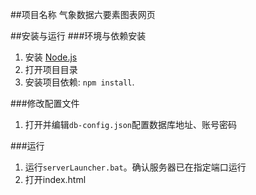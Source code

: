##项目名称
气象数据六要素图表网页

##安装与运行
###环境与依赖安装
1. 安装 [Node.js](https://nodejs.org/)
2. 打开项目目录
3. 安装项目依赖: `npm install`.

###修改配置文件
1. 打开并编辑`db-config.json`配置数据库地址、账号密码

###运行
1. 运行`serverLauncher.bat`。确认服务器已在指定端口运行
2. 打开index.html